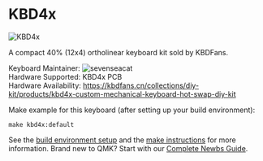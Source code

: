 # KBD4x

![KBD4x](https://cdn.shopify.com/s/files/1/1473/3902/products/1_ef8d3ad0-fc70-4d4f-9e36-8438c781a581_1800x1800.jpg)

A compact 40% (12x4) ortholinear keyboard kit sold by KBDFans.

Keyboard Maintainer: ![sevenseacat](https://github.com/sevenseacat)  
Hardware Supported: KBD4x PCB  
Hardware Availability: https://kbdfans.cn/collections/diy-kit/products/kbd4x-custom-mechanical-keyboard-hot-swap-diy-kit

Make example for this keyboard (after setting up your build environment):

    make kbd4x:default

See the [build environment setup](https://docs.qmk.fm/#/getting_started_build_tools) and the [make instructions](https://docs.qmk.fm/#/getting_started_make_guide) for more information. Brand new to QMK? Start with our [Complete Newbs Guide](https://docs.qmk.fm/#/newbs).
